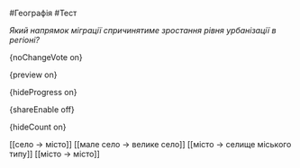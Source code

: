 #Географія #Тест

*Який напрямок міграції спричинятиме зростання рівня урбанізації в регіоні?*

{noChangeVote on}

{preview on}

{hideProgress on}

{shareEnable off}

{hideCount on}

[[село → місто]]
[[мале село → велике село]]
[[місто → селище міського типу]]
[[місто → місто]]
